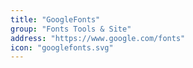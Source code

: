 ```yaml
---
title: "GoogleFonts"
group: "Fonts Tools & Site"
address: "https://www.google.com/fonts"
icon: "googlefonts.svg"
---
```

